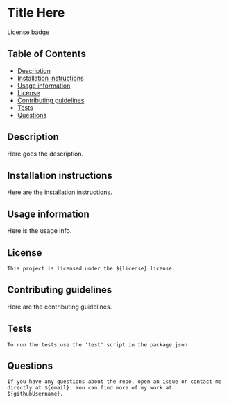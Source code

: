# Title Here

License badge

## Table of Contents
  - [Description](#description)
  - [Installation instructions](#installation-instructions)
  - [Usage information](#usage-information)
  - [License](#license)
  - [Contributing guidelines](#contributing-guidelines)
  - [Tests](#tests)
  - [Questions](#questions)

## Description
Here goes the description.

## Installation instructions
Here are the installation instructions.

## Usage information
Here is the usage info.

## License
`This project is licensed under the ${license} license.`

## Contributing guidelines
Here are the contributing guidelines.

## Tests
`To run the tests use the 'test' script in the package.json`

## Questions
`If you have any questions about the repo, open an issue or contact me directly at ${email}. You can find more of my work at ${githubUsername}.`
